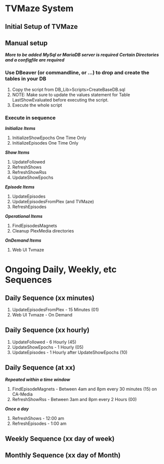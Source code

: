 ﻿# TVMaze System

## Initial Setup of TVMaze
## Manual setup

***More to be added***
***MySql or MariaDB server is required***
***Certain Directories and a configfile are required***

### Use DBeaver (or commandline, or ...) to drop and create the tables in your DB

1. Copy the script from DB_Lib>Scripts>CreateBaseDB.sql
1. NOTE:  Make sure to update the values statement for Table LastShowEvaluated before executing the script.
1. Execute the whole script

### Execute in sequence

***Initialize Items***
1.  InitializeShowEpochs        One Time Only
1.  InitializeEpisodes          One Time Only

***Show Items***
1.  UpdateFollowed                                
1.  RefreshShows                              
1.  RefreshShowRss          
1.  UpdateShowEpochs
                            
***Episode Items***
1.  UpdateEpisodes
1.  UpdateEpisodesFromPlex (and TVMaze)
1.  RefreshEpisodes


***Operational Items***
1.  FindEpisodesMagnets
1.  Cleanup PlexMedia directories

***OnDemand Items***
1. Web UI Tvmaze

# Ongoing Daily, Weekly, etc Sequences
## Daily Sequence (xx minutes)

1. UpdateEpisodesFromPlex   - 15 Minutes (01)
1. Web UI Tvmaze            - On Demand

## Daily Sequence (xx hourly)

1. UpdateFollowed           - 6 Hourly  (45)
1. UpdateShowEpochs         - 1 Hourly  (05)
1. UpdateEpisodes           - 1 Hourly after UpdateShowEpochs (10)

## Daily Sequence (at xx)

***Repeated within a time window***
1. FindEpisodeMagnets       - Between 4am and 8pm every 30 minutes (15) on CA-Media
1. RefreshShowRss           - Between 3am and 8pm every 2 Hours (00)

***Once a day***
1. RefreshShows             - 12:00 am
1. RefreshEpisodes          -  1:00 am

## Weekly Sequence (xx day of week)

## Monthly Sequence (xx day of Month)


